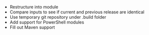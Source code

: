 * Restructure into module
* Compare inputs to see if current and previous release are identical
* Use temporary git repository under .build folder
* Add support for PowerShell modules
* Fill out Maven support